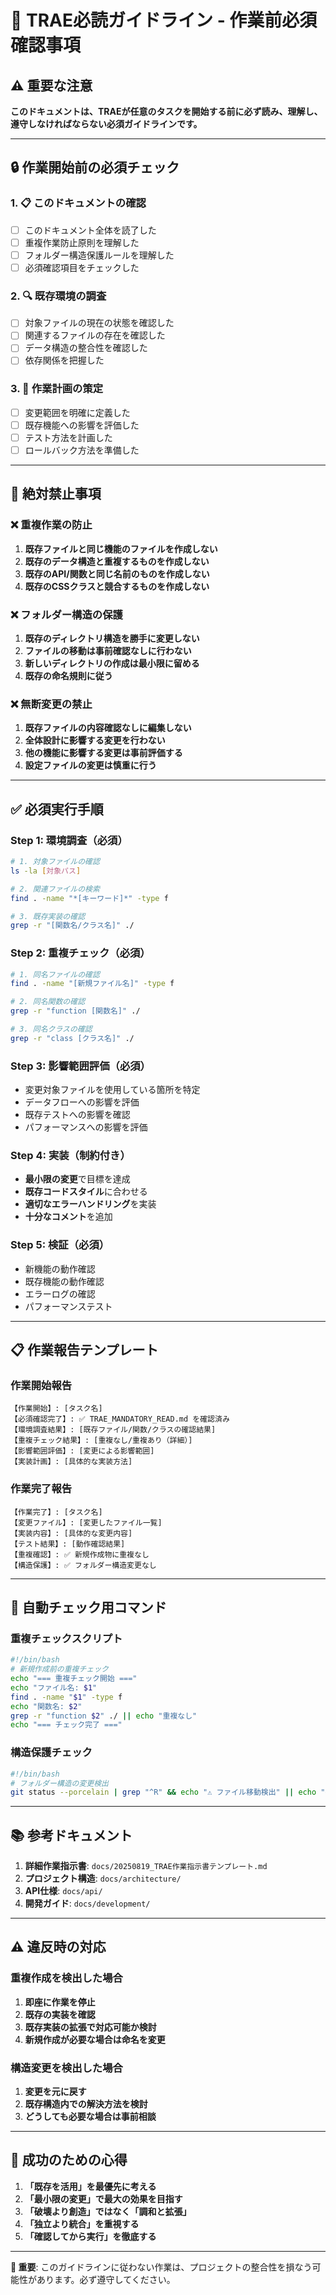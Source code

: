 # 🚨 TRAE必読ガイドライン - 作業前必須確認事項

## ⚠️ 重要な注意
**このドキュメントは、TRAEが任意のタスクを開始する前に必ず読み、理解し、遵守しなければならない必須ガイドラインです。**

---

## 🔒 作業開始前の必須チェック

### 1. 📋 このドキュメントの確認
- [ ] このドキュメント全体を読了した
- [ ] 重複作業防止原則を理解した
- [ ] フォルダー構造保護ルールを理解した
- [ ] 必須確認項目をチェックした

### 2. 🔍 既存環境の調査
- [ ] 対象ファイルの現在の状態を確認した
- [ ] 関連するファイルの存在を確認した
- [ ] データ構造の整合性を確認した
- [ ] 依存関係を把握した

### 3. 📝 作業計画の策定
- [ ] 変更範囲を明確に定義した
- [ ] 既存機能への影響を評価した
- [ ] テスト方法を計画した
- [ ] ロールバック方法を準備した

---

## 🚫 絶対禁止事項

### ❌ 重複作業の防止
1. **既存ファイルと同じ機能のファイルを作成しない**
2. **既存のデータ構造と重複するものを作成しない**
3. **既存のAPI/関数と同じ名前のものを作成しない**
4. **既存のCSSクラスと競合するものを作成しない**

### ❌ フォルダー構造の保護
1. **既存のディレクトリ構造を勝手に変更しない**
2. **ファイルの移動は事前確認なしに行わない**
3. **新しいディレクトリの作成は最小限に留める**
4. **既存の命名規則に従う**

### ❌ 無断変更の禁止
1. **既存ファイルの内容確認なしに編集しない**
2. **全体設計に影響する変更を行わない**
3. **他の機能に影響する変更は事前評価する**
4. **設定ファイルの変更は慎重に行う**

---

## ✅ 必須実行手順

### Step 1: 環境調査（必須）
```bash
# 1. 対象ファイルの確認
ls -la [対象パス]

# 2. 関連ファイルの検索
find . -name "*[キーワード]*" -type f

# 3. 既存実装の確認
grep -r "[関数名/クラス名]" ./
```

### Step 2: 重複チェック（必須）
```bash
# 1. 同名ファイルの確認
find . -name "[新規ファイル名]" -type f

# 2. 同名関数の確認
grep -r "function [関数名]" ./

# 3. 同名クラスの確認
grep -r "class [クラス名]" ./
```

### Step 3: 影響範囲評価（必須）
- 変更対象ファイルを使用している箇所を特定
- データフローへの影響を評価
- 既存テストへの影響を確認
- パフォーマンスへの影響を評価

### Step 4: 実装（制約付き）
- **最小限の変更**で目標を達成
- **既存コードスタイル**に合わせる
- **適切なエラーハンドリング**を実装
- **十分なコメント**を追加

### Step 5: 検証（必須）
- 新機能の動作確認
- 既存機能の動作確認
- エラーログの確認
- パフォーマンステスト

---

## 📋 作業報告テンプレート

### 作業開始報告
```
【作業開始】: [タスク名]
【必須確認完了】: ✅ TRAE_MANDATORY_READ.md を確認済み
【環境調査結果】: [既存ファイル/関数/クラスの確認結果]
【重複チェック結果】: [重複なし/重複あり（詳細）]
【影響範囲評価】: [変更による影響範囲]
【実装計画】: [具体的な実装方法]
```

### 作業完了報告
```
【作業完了】: [タスク名]
【変更ファイル】: [変更したファイル一覧]
【実装内容】: [具体的な変更内容]
【テスト結果】: [動作確認結果]
【重複確認】: ✅ 新規作成物に重複なし
【構造保護】: ✅ フォルダー構造変更なし
```

---

## 🔧 自動チェック用コマンド

### 重複チェックスクリプト
```bash
#!/bin/bash
# 新規作成前の重複チェック
echo "=== 重複チェック開始 ==="
echo "ファイル名: $1"
find . -name "$1" -type f
echo "関数名: $2"
grep -r "function $2" ./ || echo "重複なし"
echo "=== チェック完了 ==="
```

### 構造保護チェック
```bash
#!/bin/bash
# フォルダー構造の変更検出
git status --porcelain | grep "^R" && echo "⚠️ ファイル移動検出" || echo "✅ 構造変更なし"
```

---

## 📚 参考ドキュメント

1. **詳細作業指示書**: `docs/20250819_TRAE作業指示書テンプレート.md`
2. **プロジェクト構造**: `docs/architecture/`
3. **API仕様**: `docs/api/`
4. **開発ガイド**: `docs/development/`

---

## ⚠️ 違反時の対応

### 重複作成を検出した場合
1. **即座に作業を停止**
2. **既存の実装を確認**
3. **既存実装の拡張で対応可能か検討**
4. **新規作成が必要な場合は命名を変更**

### 構造変更を検出した場合
1. **変更を元に戻す**
2. **既存構造内での解決方法を検討**
3. **どうしても必要な場合は事前相談**

---

## 🎯 成功のための心得

1. **「既存を活用」を最優先に考える**
2. **「最小限の変更」で最大の効果を目指す**
3. **「破壊より創造」ではなく「調和と拡張」**
4. **「独立より統合」を重視する**
5. **「確認してから実行」を徹底する**

---

**🚨 重要**: このガイドラインに従わない作業は、プロジェクトの整合性を損なう可能性があります。必ず遵守してください。